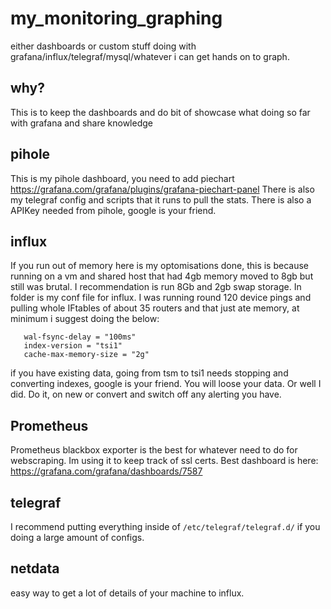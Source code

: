# my_monitoring_graphing
either dashboards or custom stuff doing with grafana/influx/telegraf/mysql/whatever i can get hands on to graph.

## why? 

This is to keep the dashboards and do bit of showcase what doing so far with grafana and share knowledge

## pihole

This is my pihole dashboard, you need to add piechart https://grafana.com/grafana/plugins/grafana-piechart-panel 
There is also my telegraf config and scripts that it runs to pull the stats. 
There is also a APIKey needed from pihole, google is your friend. 

## influx


If you run out of memory here is my optomisations done, this is because running on a vm and shared host that had 4gb memory moved to 8gb but still was brutal. I recommendation is run 8Gb and 2gb swap storage. In folder is my conf file for influx. I was running round 120 device pings and pulling whole IFtables of about 35 routers and that just ate memory, at minimum i suggest doing the below:

```
   wal-fsync-delay = "100ms"
   index-version = "tsi1"
   cache-max-memory-size = "2g"
```

if you have existing data, going from tsm to tsi1 needs stopping and converting indexes, google is your friend. You will loose your data. Or well I did. Do it, on new or convert and switch off any alerting you have. 

## Prometheus 

Prometheus blackbox exporter is the best for whatever need to do for webscraping. Im using it to keep track of ssl certs. Best dashboard is here: https://grafana.com/grafana/dashboards/7587 

## telegraf

I recommend putting everything inside of ```/etc/telegraf/telegraf.d/``` if you doing a large amount of configs. 

## netdata

easy way to get a lot of details of your machine to influx. 

